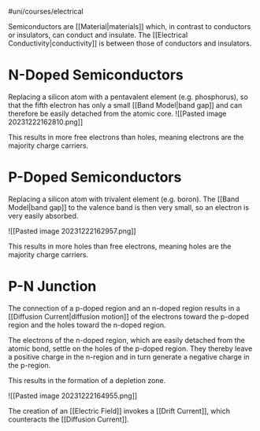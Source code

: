 #uni/courses/electrical 

Semiconductors are [[Material|materials]] which, in contrast to conductors or insulators, can conduct and insulate. The [[Electrical Conductivity|conductivity]] is between those of conductors and insulators.

# N-Doped Semiconductors

Replacing a silicon atom with a pentavalent element (e.g. phosphorus), so that the fifth electron has only a small [[Band Model|band gap]] and can therefore be easily detached from the atomic core.
![[Pasted image 20231222162810.png]]

This results in more free electrons than holes, meaning electrons are the majority charge carriers.

# P-Doped Semiconductors

Replacing a silicon atom with trivalent element (e.g. boron). The [[Band Model|band gap]] to the valence band is then very small, so an electron is very easily absorbed.

![[Pasted image 20231222162957.png]]

This results in more holes than free electrons, meaning holes are the majority charge carriers.

# P-N Junction

The connection of a p-doped region and an n-doped region results in a [[Diffusion Current|diffusion motion]] of the electrons toward the p-doped region and the holes toward the n-doped region.

The electrons of the n-doped region, which are easily detached from the atomic bond, settle on the holes of the p-doped region. They thereby leave a positive charge in the n-region and in turn generate a negative charge in the p-region.

This results in the formation of a depletion zone.

![[Pasted image 20231222164955.png]]

The creation of an [[Electric Field]] invokes a [[Drift Current]], which counteracts the [[Diffusion Current]].